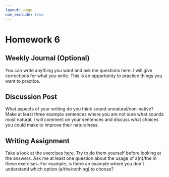 ```yaml
---
layout: page
nav_exclude: true
---
```


# Homework 6

## Weekly Journal (Optional)
You can write anything you want and ask me questions here. I will give corrections for 
what you write. This is an oppprtunity to practice things you want to practice.

## Discussion Post
What aspects of your writing do you think sound unnatural/non-native? Make at least three example sentences
where you are not sure what sounds most natural. I will comment on your sentences and discuss what choices you could
make to improve their naturalness.

## Writing Assignment
Take a look at the exercises [here](https://www.adelaide.edu.au/english-for-uni/ua/media/84/articles-exercises-english-for-uni.pdf). Try to
do them yourself before looking at the answers. Ask me at least one question about the usage of a(n)/the in these exercises.
For example, is there an example where you don't understand which option (a/the/nothing) to choose?